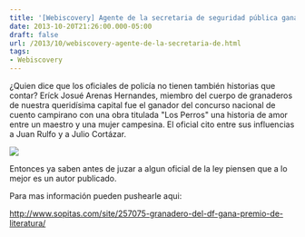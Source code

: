 ```yaml
---
title: '[Webiscovery] Agente de la secretaria de seguridad pública gana concurso nacional de cuento'
date: 2013-10-20T21:26:00.000-05:00
draft: false
url: /2013/10/webiscovery-agente-de-la-secretaria-de.html
tags: 
- Webiscovery
---
```


  

¿Quien dice que los oficiales de policía no tienen también historias que contar? Eríck Josué Arenas Hernandes, miembro del cuerpo de granaderos de nuestra queridísima capital fue el ganador del concurso nacional de cuento campirano con una obra titulada "Los Perros" una historia de amor entre un maestro y una mujer campesina. El oficial cito entre sus influencias a Juan Rulfo y a Julio Cortázar.

  

[![](http://1.bp.blogspot.com/-gQvDZ_LsyVs/UmSRFJ1NhgI/AAAAAAAAF5o/2rcjD4vr2rY/s320/policia+literatura.jpg)](http://1.bp.blogspot.com/-gQvDZ_LsyVs/UmSRFJ1NhgI/AAAAAAAAF5o/2rcjD4vr2rY/s1600/policia+literatura.jpg)

  
Entonces ya saben antes de juzar a algun oficial de la ley piensen que a lo mejor es un autor publicado.  
  
Para mas información pueden pushearle aqui:  
  
http://www.sopitas.com/site/257075-granadero-del-df-gana-premio-de-literatura/